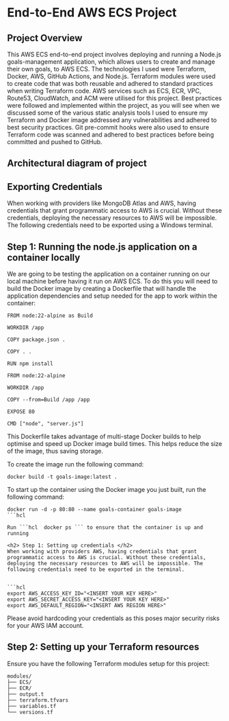 <h1>End-to-End AWS ECS Project</h1>

<h2> Project Overview </h2>

This AWS ECS end-to-end project involves deploying and running a Node.js goals-management application, which allows users to create and manage their own goals, to AWS ECS. The technologies I used were Terraform, Docker, AWS, GitHub Actions, and Node.js. Terraform modules were used to create code that was both reusable and adhered to standard practices when writing Terraform code. AWS services such as ECS, ECR, VPC, Route53, CloudWatch, and ACM were utilised for this project. Best practices were followed and implemented within the project, as you will see when we discussed some of the various static analysis tools I used to ensure my Terraform and Docker image addressed any vulnerabilities and adhered to best security practices. Git pre-commit hooks were also used to ensure Terraform code was scanned and adhered to best practices before being committed and pushed to GitHub.

<h2> Architectural diagram of project </h2>

<h2> Exporting Credentials </h2>
When working with providers like MongoDB Atlas and AWS, having credentials that grant programmatic access to AWS is crucial. Without these credentials, deploying the necessary resources to AWS will be impossible. The following credentials need to be exported using a Windows terminal.


<h2> Step 1: Running the node.js application on a container locally </h2>
We are going to be testing the application on a container running on our local machine before having it run on AWS ECS. To do this you will need to build the Docker image by creating a Dockerfile that will handle the application dependencies and setup needed for the app to work within the container:

```hcl
FROM node:22-alpine as Build

WORKDIR /app

COPY package.json .

COPY . .

RUN npm install

FROM node:22-alpine

WORKDIR /app

COPY --from=Build /app /app

EXPOSE 80

CMD ["node", "server.js"]
```

This Dockerfile takes advantage of multi-stage Docker builds to help optimise and speed up Docker image build times. This helps reduce the size of the image, thus saving storage.

To create the image run the following command:

```hcl
docker build -t goals-image:latest .
```

To start up the container using the Docker image you just built, run the following command:

```hcl
docker run -d -p 80:80 --name goals-container goals-image
```hcl

Run ```hcl  docker ps ``` to ensure that the container is up and running

<h2> Step 1: Setting up credentials </h2>
When working with providers AWS, having credentials that grant programmatic access to AWS is crucial. Without these credentials, deploying the necessary resources to AWS will be impossible. The following credentials need to be exported in the terminal.


```hcl
export AWS_ACCESS_KEY_ID="<INSERT YOUR KEY HERE>"
export AWS_SECRET_ACCESS_KEY="<INSERT YOUR KEY HERE>"
export AWS_DEFAULT_REGION="<INSERT AWS REGION HERE>"
```

Please avoid hardcoding your credentials as this poses major security risks for your AWS IAM account.










<h2> Step 2: Setting up your Terraform resources </h2>
Ensure you have the following Terraform modules setup for this project:






```hcl
modules/
├── ECS/
├── ECR/
├── output.t
├── terraform.tfvars
├── variables.tf
└── versions.tf
```

